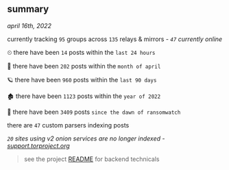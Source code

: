 
## summary
_april 16th, 2022_

currently tracking `95` groups across `135` relays & mirrors - _`47` currently online_

⏲ there have been `14` posts within the `last 24 hours`

🦈 there have been `202` posts within the `month of april`

🪐 there have been `960` posts within the `last 90 days`

🏚 there have been `1123` posts within the `year of 2022`

🦕 there have been `3409` posts `since the dawn of ransomwatch`

there are `47` custom parsers indexing posts

_`20` sites using v2 onion services are no longer indexed - [support.torproject.org](https://support.torproject.org/onionservices/v2-deprecation/)_

> see the project [README](https://github.com/thetanz/ransomwatch#ransomwatch--) for backend technicals
